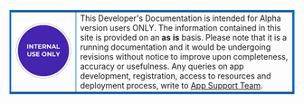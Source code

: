 <table border="3" bordercolor="#006DC3">
    <tr>
    <td style="width:100px; height:100px; text-align:center; vertical-align:middle; border:none">
    <img src="images/internal.png" style="max-height:100%; max-width:100%" />
        <td>This Developer's Documentation is intended for Alpha version users ONLY. The information contained in this site is provided on an <strong>as is</strong> basis. Please note that it is a running documentation and it would be undergoing revisions without notice to improve upon completeness, accuracy or usefulness. Any queries on app development, registration, access to resources and deployment process, write to <a href="mailto:app.support@riversand.com">App Support Team</a>.</td></td></tr></table>